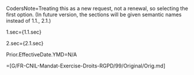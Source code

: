 CodersNote=Treating this as a new request, not a renewal, so selecting the first option.  (In future version, the sections will be given semantic names instead of 1.1., 2.1.)

1.sec={1.1.sec}

2.sec={2.1.sec}

Prior.EffectiveDate.YMD=N/A

=[G/FR-CNIL-Mandat-Exercise-Droits-RGPD/99/Original/Orig.md]
